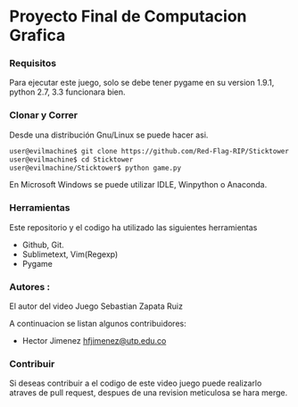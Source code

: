 # Proyecto Final de Computacion Grafica

### Requisitos
Para ejecutar este juego, solo se debe  tener pygame en su version 1.9.1, python 2.7, 3.3 funcionara bien.


### Clonar y Correr

Desde una distribución  Gnu/Linux se puede hacer asi.
```sh
user@evilmachine$ git clone https://github.com/Red-Flag-RIP/Sticktower
user@evilmachine$ cd Sticktower
user@evilmachine/Sticktower$ python game.py
```
En Microsoft Windows se puede utilizar IDLE, Winpython o Anaconda.

### Herramientas 

Este repositorio y el codigo ha utilizado las siguientes herramientas
* Github, Git.
* Sublimetext, Vim(Regexp)
* Pygame

### Autores :
El autor del video Juego Sebastian Zapata Ruiz 

A continuacion se listan algunos contribuidores:
* Hector Jimenez                  <hfjimenez@utp.edu.co>

### Contribuir
Si deseas contribuir  a el codigo de este video juego puede realizarlo  atraves de pull request, despues de una revision meticulosa
se hara merge.
